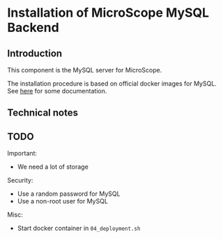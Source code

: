# Installation of MicroScope MySQL Backend

## Introduction

This component is the MySQL server for MicroScope.

The installation procedure is based on official docker images for MySQL.
See [here](https://dev.mysql.com/doc/refman/5.7/en/linux-installation-docker.html) for some documentation.

## Technical notes

## TODO

Important:
* We need a lot of storage

Security:
* Use a random password for MySQL
* Use a non-root user for MySQL

Misc:
* Start docker container in `04_deployment.sh`

